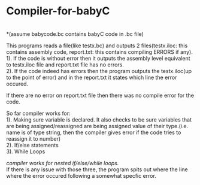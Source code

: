 # Compiler-for-babyC
<br>*(assume babycode.bc contains babyC code in .bc file)<br>

This programs reads a file(like testx.bc) and outputs 2 files(testx.iloc: this contains assembly code, report.txt: this contains compiling ERRORS if any).<br>
  1). If the code is without error then it outputs the assembly level equivalent to testx.iloc file and report.txt file has no errors.<br>
  2). If the code indeed has errors then the program outputs the testx.iloc(up to the point of error) and in the report.txt it states which line the error occured.<br>

If there are no error on report.txt file then there was no compile error for the code.

So far compiler works for:<br>
  1). Making sure variable is declared. It also checks to be sure variables that are being assigned/reassigned are being assigned value of their type.(i.e. name is of type string, then the compiler gives error if the code tries to reassign it to number)<br>
  2). If/else statements<br>
  3). While Loops<br>
  
*compiler works for nested if/else/while loops.*<br>
If there is any issue with those three, the program spits out where the line where the error occured following a somewhat specfic error.

